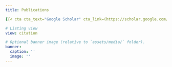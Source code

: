```yaml
---
title: Publications

{{< cta cta_text="Google Scholar" cta_link=(https://scholar.google.com/citations?user=jxBZFwQAAAAJ&hl=en) cta_new_tab="true" >}}

# Listing view
view: citation

# Optional banner image (relative to `assets/media/` folder).
banner:
  caption: ''
  image: ''
---
```

